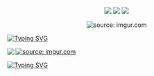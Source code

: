 <p align="center">
<img src="https://img.shields.io/badge/Aluna-UFU-FF3AA4"/>
<img src="https://img.shields.io/badge/Curso-BCC-FF3AA4"/>
<img src="https://img.shields.io/badge/Turma-69-FF3AA4"/>
</p>

<p align="center"
<a href="https://imgur.com/c8xWooI"><img src="https://i.imgur.com/c8xWooI.gif" title="source: imgur.com" /></a>
</p>

<a href="https://git.io/typing-svg"><img src="https://readme-typing-svg.demolab.com?font=Fira+Code&duration=2500&pause=500&color=79F6FE&width=250&height=120&lines=Todo+dia+algo+novo;...;Ou+quase." alt="Typing SVG" /></a>

<a href="http://github-readme-streak-stats.herokuapp.com?user=sthecss&theme=violet-dark&hide_border=verdadeiro&locale=pt-br">
  <img align="left" src="http://github-readme-streak-stats.herokuapp.com?user=sthecss&theme=violet-dark&hide_border=verdadeiro&locale=pt-br" />
</a>

<a href="https://imgur.com/vmlHO4a"><img src="https://i.imgur.com/vmlHO4a.gif" title="source: imgur.com" /></a>

<a href="https://git.io/typing-svg"><img src="https://readme-typing-svg.demolab.com?font=Fira+Code&duration=2000&pause=500&color=70EDFB&multiline=true&width=400&height=150&lines=Agora+voc%C3%AA+me+pergunta%2C;%22O+que+tem+nesse+seu+Git%3F%22;O+necess%C3%A1rio.;E+um+pouco+mais+eventualmente." alt="Typing SVG" /></a>

